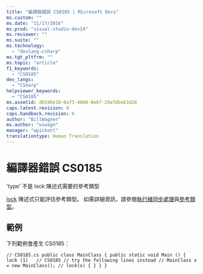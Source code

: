 ```yaml
---
title: "編譯器錯誤 CS0185 | Microsoft Docs"
ms.custom: ""
ms.date: "11/17/2016"
ms.prod: "visual-studio-dev14"
ms.reviewer: ""
ms.suite: ""
ms.technology: 
  - "devlang-csharp"
ms.tgt_pltfrm: ""
ms.topic: "article"
f1_keywords: 
  - "CS0185"
dev_langs: 
  - "CSharp"
helpviewer_keywords: 
  - "CS0185"
ms.assetid: d6546e10-0af3-4860-8e6f-2da7dbeb3d28
caps.latest.revision: 9
caps.handback.revision: 9
author: "BillWagner"
ms.author: "wiwagn"
manager: "wpickett"
translationtype: Human Translation
---
```

# 編譯器錯誤 CS0185
'type' 不是 lock 陳述式需要的參考類型  
  
 [lock](../../csharp/language-reference/keywords/lock-statement.md) 陳述式只能評估參考類型。 如需詳細資訊，請參閱[執行緒同步處理](../Topic/Thread%20Synchronization%20\(C%23%20and%20Visual%20Basic\).md)與[參考類型](../../csharp/language-reference/keywords/reference-types.md)。  
  
## 範例  
 下列範例會產生 CS0185：  
  
```  
// CS0185.cs public class MainClass { public static void Main () { lock (1)   // CS0185 // try the following lines instead // MainClass x = new MainClass(); // lock(x) { } } }  
```